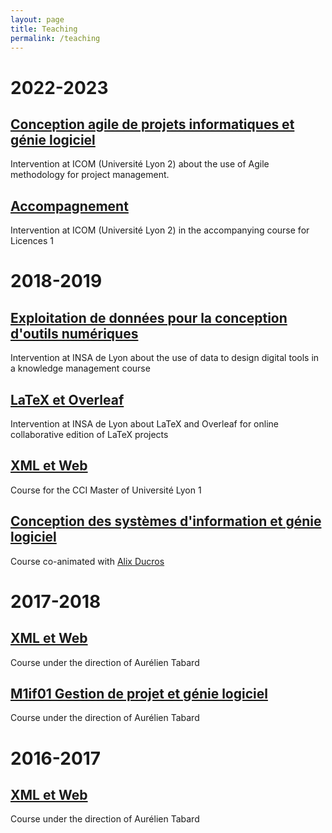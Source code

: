 ```yaml
---
layout: page
title: Teaching
permalink: /teaching
---
```

# 2022-2023

## [Conception agile de projets informatiques et génie logiciel](https://valentin.lachand.net/teaching/2022/conception-projet-agile-2022)
Intervention at ICOM (Université Lyon 2) about the use of Agile methodology for project management.

## [Accompagnement](https://valentin.lachand.net/teaching/2022/accompagnement-2022)
Intervention at ICOM (Université Lyon 2) in the accompanying course for Licences 1
# 2018-2019

## [Exploitation de données pour la conception d'outils numériques](https://valentin.lachand.net/teaching/archives/2019/km-2019)
Intervention at INSA de Lyon about the use of data to design digital tools in a knowledge management course

## [LaTeX et Overleaf](https://valentin.lachand.net/teaching/archives/2019/latex-2019)
Intervention at INSA de Lyon about LaTeX and Overleaf for online collaborative edition of LaTeX projects

## [XML et Web](https://valentin.lachand.net/teaching/archives/2019/cci-xml-web-2019)
Course for the CCI Master of Université Lyon 1

## [Conception des systèmes d'information et génie logiciel](https://valentin.lachand.net/teaching/archives/2018/cci-uml-2018)
Course co-animated with [Alix Ducros](https://krlx.fr)

# 2017-2018

## [XML et Web](http://tabard.fr/cours/2018/xmlweb)
Course under the direction of Aurélien Tabard

## [M1if01 Gestion de projet et génie logiciel](http://tabard.fr/cours/2017/mif01/)
Course under the direction of Aurélien Tabard

# 2016-2017

## [XML et Web](http://tabard.fr/cours/2018/xmlweb)
Course under the direction of Aurélien Tabard
